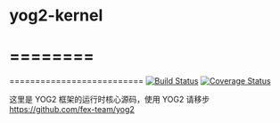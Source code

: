 yog2-kernel
==========================
========
============
==========================
[![Build Status](https://travis-ci.org/fex-team/yog2-kernel.svg?branch=master)](https://travis-ci.org/fex-team/yog2-kernel)
[![Coverage Status](https://coveralls.io/repos/fex-team/yog2-kernel/badge.png)](https://coveralls.io/r/fex-team/yog2-kernel)

这里是 YOG2 框架的运行时核心源码，使用 YOG2 请移步 https://github.com/fex-team/yog2
